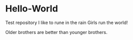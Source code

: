 # Hello-World
Test repository 
I like to rune in the rain
Girls run the world!

Older brothers are better than younger brothers. 
